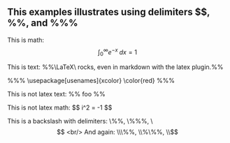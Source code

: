 This examples illustrates using delimiters \$$, \%%, and %\%%
--------

This is math: $$\int_0^\infty e^{-x} \; d x = 1$$ <p/>
This is text: %%\LaTeX\ rocks, even in markdown with the latex plugin.%% <p/>

%%%
\usepackage[usenames]{xcolor}
\color{red}
%%%

This is not latex text: \%% foo \%% <p/>
This is not latex math: \$$ i^2 = -1 \$$ <p/>
This is a backslash with delimiters: \\\%%, \\%\%%, \\$$ <br/>
And again: \\\%%, \\%\%%, \\$$

